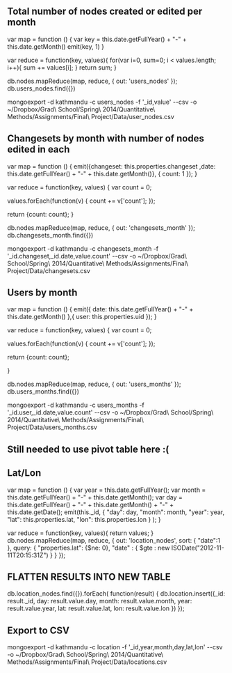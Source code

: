 ## Total number of nodes created or edited per month

var map = function () {
  var key = this.date.getFullYear() + "-" + this.date.getMonth()
  emit(key, 1)
}

var reduce = function(key, values){
  for(var i=0, sum=0; i < values.length; i++){
    sum += values[i];
  }
  return sum;
}

db.nodes.mapReduce(map, reduce, { out: 'users_nodes' });
db.users_nodes.find({})

mongoexport -d kathmandu -c users_nodes -f '_id,value' --csv -o ~/Dropbox/Grad\ School/Spring\ 2014/Quantitative\ Methods/Assignments/Final\ Project/Data/user_nodes.csv


## Changesets by month with number of nodes edited in each

var map = function () {
  emit({changeset: this.properties.changeset ,date: this.date.getFullYear() + "-" + this.date.getMonth()}, { count: 1 });
}

var reduce = function(key, values) {
  var count = 0;

  values.forEach(function(v) {
    count += v['count'];
  });

  return {count: count};
}

db.nodes.mapReduce(map, reduce, { out: 'changesets_month' });
db.changesets_month.find({})

mongoexport -d kathmandu -c changesets_month -f '_id.changeset,_id.date,value.count' --csv -o ~/Dropbox/Grad\ School/Spring\ 2014/Quantitative\ Methods/Assignments/Final\ Project/Data/changesets.csv


## Users by month  

var map = function () {
  emit({ date: this.date.getFullYear() + "-" + this.date.getMonth() },{ user: this.properties.uid });
}

var reduce = function(key, values) {
  var count = 0;

  values.forEach(function(v) {
    count += v['count'];
  });

  return {count: count};
  
}

db.nodes.mapReduce(map, reduce, { out: 'users_months' });
db.users_months.find({})

mongoexport -d kathmandu -c users_months -f '_id.user,_id.date,value.count' --csv -o ~/Dropbox/Grad\ School/Spring\ 2014/Quantitative\ Methods/Assignments/Final\ Project/Data/users_months.csv

## Still needed to use pivot table here :(

## Lat/Lon
var map = function () {
  var year = this.date.getFullYear();
  var month = this.date.getFullYear() + "-" + this.date.getMonth();
  var day = this.date.getFullYear() + "-" + this.date.getMonth() + "-" + this.date.getDate();
  emit(this._id, { "day": day, "month": month, "year": year, "lat": this.properties.lat, "lon": this.properties.lon	} );
}

var reduce = function(key, values){
  return values;
}
db.nodes.mapReduce(map, reduce, { out: 'location_nodes', sort: { "date":1 }, query: { "properties.lat": {$ne: 0}, "date" : { $gte : new ISODate("2012-11-11T20:15:31Z") } } });

## FLATTEN RESULTS INTO NEW TABLE
db.location_nodes.find({}).forEach( function(result) {
	db.location.insert({_id: result._id, day: result.value.day, month: result.value.month, year: result.value.year, lat: result.value.lat, lon: result.value.lon })
});

## Export to CSV
mongoexport -d kathmandu -c location -f '_id,year,month,day,lat,lon' --csv -o ~/Dropbox/Grad\ School/Spring\ 2014/Quantitative\ Methods/Assignments/Final\ Project/Data/locations.csv
